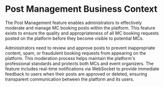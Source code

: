 # Post Management Business Context

The Post Management feature enables administrators to effectively moderate and manage MC booking posts within the platform. This feature exists to ensure the quality and appropriateness of all MC booking requests posted on the platform before they become visible to potential MCs.

Administrators need to review and approve posts to prevent inappropriate content, spam, or fraudulent booking requests from appearing on the platform. This moderation process helps maintain the platform's professional standards and protects both MCs and event organizers. The feature includes real-time notifications via WebSocket to provide immediate feedback to users when their posts are approved or deleted, ensuring transparent communication between the platform and its users.
